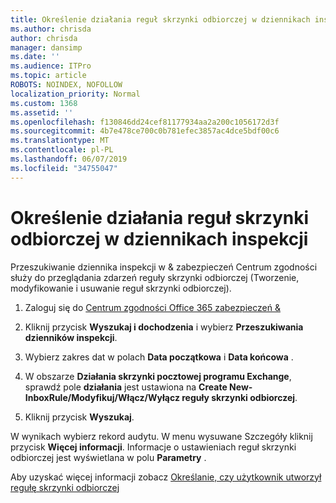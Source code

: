 ```yaml
---
title: Określenie działania reguł skrzynki odbiorczej w dziennikach inspekcji
ms.author: chrisda
author: chrisda
manager: dansimp
ms.date: ''
ms.audience: ITPro
ms.topic: article
ROBOTS: NOINDEX, NOFOLLOW
localization_priority: Normal
ms.custom: 1368
ms.assetid: ''
ms.openlocfilehash: f130846dd24cef81177934aa2a200c1056172d3f
ms.sourcegitcommit: 4b7e478ce700c0b781efec3857ac4dce5bdf00c6
ms.translationtype: MT
ms.contentlocale: pl-PL
ms.lasthandoff: 06/07/2019
ms.locfileid: "34755047"
---
```

# <a name="identify-inbox-rule-activity-in-audit-logs"></a>Określenie działania reguł skrzynki odbiorczej w dziennikach inspekcji

Przeszukiwanie dziennika inspekcji w & zabezpieczeń Centrum zgodności służy do przeglądania zdarzeń reguły skrzynki odbiorczej (Tworzenie, modyfikowanie i usuwanie reguł skrzynki odbiorczej).

1. Zaloguj się do [Centrum zgodności Office 365 zabezpieczeń &](https://protection.office.com/)

2. Kliknij przycisk **Wyszukaj i dochodzenia** i wybierz **Przeszukiwania dzienników inspekcji**.

3. Wybierz zakres dat w polach **Data początkowa** i **Data końcowa** .

4. W obszarze **Działania skrzynki pocztowej programu Exchange**, sprawdź pole **działania** jest ustawiona na **Create New-InboxRule/Modyfikuj/Włącz/Wyłącz reguły skrzynki odbiorczej**.

5. Kliknij przycisk **Wyszukaj**.

W wynikach wybierz rekord audytu. W menu wysuwane Szczegóły kliknij przycisk **Więcej informacji**. Informacje o ustawieniach reguł skrzynki odbiorczej jest wyświetlana w polu **Parametry** .

Aby uzyskać więcej informacji zobacz [Określanie, czy użytkownik utworzył regułę skrzynki odbiorczej](https://docs.microsoft.com//office365/securitycompliance/auditing-troubleshooting-scenarios#determining-if-a-user-created-an-inbox-rule)
